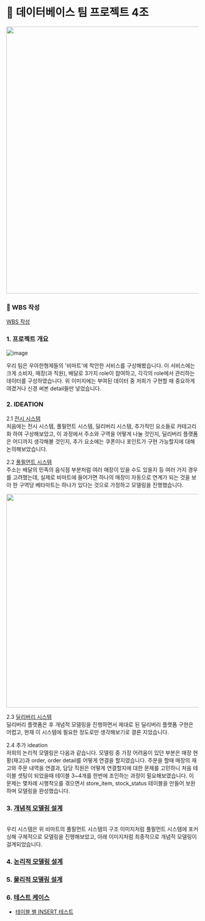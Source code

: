 # 🔰 데이터베이스 팀 프로젝트 4조

<p align="center">
    <img src="./images/메인_이미지_1.jpg" width="700"/>
</p>

### 🔰 WBS 작성

[WBS 작성](https://docs.google.com/spreadsheets/d/1xLm-xROs7w3wNpA4cNaKn08dEufptOjM1-2yztjS-Zg/edit#gid=0)

### 1. 프로젝트 개요

![image](https://github.com/BEYOND-SW-CAMP-TEAM4/Database_team4/assets/139551676/b178286a-d1e1-4314-8253-02e3e03b1c19)

우리 팀은 우아한형제들의 '비마트'에 착안한 서비스를 구상해봤습니다.
이 서비스에는 크게 소비자, 매장(과 직원), 배달로 3가지 role이 참여하고,
각각의 role에서 관리하는 데이터를 구성하였습니다.
위 이미지에는 부여된 데이터 중 저희가 구현할 때 중요하게 여겼거나 신경 써본 detail들만 넣었습니다.

### 2. IDEATION

2.1 [전시 시스템](https://github.com/BEYOND-SW-CAMP-TEAM4/Database_team4/blob/main/ideation/usersystem-ideation.md)
   <br />
   처음에는 전시 시스템, 풀필먼트 시스템, 딜리버리 시스템, 추가적인 요소들로 카테고리화 하여 구상해보았고,
   이 과정에서 주소와 구역을 어떻게 나눌 것인지, 딜리버리 플랫폼은 어디까지 생각해볼 것인지, 추가 요소에는 쿠폰이나 포인트가 구현 가능할지에 대해 논의해보았습니다.

2.2 [풀필먼트 시스템](https://github.com/BEYOND-SW-CAMP-TEAM4/Database_team4/blob/main/ideation/fullfillment-ideation.md)
   <br />
   주소는 배달의 민족의 음식점 부분처럼 여러 매장이 있을 수도 있을지 등 여러 가지 경우를 고려했는데,
   실제로 비마트에 들어가면 하나의 매장이 자동으로 연계가 되는 것을 보아 한 구역당 베타마트는 하나가 있다는 것으로 가정하고 모델링을 진행했습니다.
   <br />
   <p align="center">
    <img src="./images/Bmart_usersystem_example.png" width="560"/>
</p>

2.3 [딜리버리 시스템](https://github.com/BEYOND-SW-CAMP-TEAM4/Database_team4/blob/main/ideation/delivery-ideation.md)
   <br />
   딜리버리 플랫폼은 후 개념적 모델링을 진행하면서 제대로 된 딜리버리 플랫폼 구현은 어렵고, 현재 이 시스템에 필요한 정도로만 생각해보기로 결론 지었습니다. 

2.4 추가 ideation
<br />
   저희의 논리적 모델링은 다음과 같습니다.
   모델링 중 가장 어려움이 있던 부분은 매장 현황(재고)과 order, order detail를 어떻게 연결을 할지였습니다. 주문을 할때 매장의 재고와 주문 내역을 연결과, 담당 직원은 어떻게 연결할지에 대한 문제를 고민하니 처음 테이블 셋팅이 되었을때 테이블 3~4개를 한번에 조인하는 과정이 필요해보였습니다.
   이 문제는 몇차례 시행착오를 겪으면서 store_item, stock_status 테이블을 만들어 보완하며 모델링을 완성했습니다.

### 3. [개념적 모델링 설계](https://github.com/BEYOND-SW-CAMP-TEAM4/Database_team4/blob/38ec28fb6ef044d8a7df98e69b1bf41b6804bf10/images/%EA%B0%9C%EB%85%90%EC%A0%81-%EB%AA%A8%EB%8D%B8%EB%A7%81-%EC%84%A4%EA%B3%84.png)
<br />
우리 시스템은 위 비마트의 풀필먼트 시스템의 구조 이미지처럼 풀필먼트 시스템에 포커싱해 구체적으로 모델링을 진행해보았고,
아래 이미지처럼 최종적으로 개념적 모델링이 걸계되었습니다.
   
### 4. [논리적 모델링 설계](./images/논리적-모델링.png)

### 5. [물리적 모델링 설계](./data_modeling/beta_mart.sql)

### 6. [테스트 케이스](./queries/testcase.sql)

- [테이블 별 INSERT 테스트](https://github.com/BEYOND-SW-CAMP-TEAM4/Database_team4/blob/main/queries/docs/insert_test.md)
